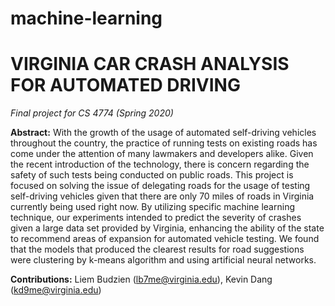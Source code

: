 # machine-learning
# VIRGINIA CAR CRASH ANALYSIS FOR AUTOMATED DRIVING

*Final project for CS 4774 (Spring 2020)*
  
**Abstract:** With the growth of the usage of automated self-driving vehicles throughout the country, the practice of running tests on existing roads has come under the attention of many lawmakers and developers alike. Given the recent introduction of the technology, there is concern regarding the safety of such tests being conducted on public roads. This project is focused on solving the issue of delegating roads for the usage of testing self-driving vehicles given that there are only 70 miles of roads in Virginia currently being used right now. By utilizing specific machine learning technique, our experiments intended to predict the severity of crashes given a large data set provided by Virginia, enhancing the ability of the state to recommend areas of expansion for automated vehicle testing. We found that the models that produced the clearest results for road suggestions were clustering by k-means algorithm and using artificial neural networks.
  
**Contributions:** Liem Budzien (lb7me@virginia.edu), Kevin Dang (kd9me@virginia.edu)
